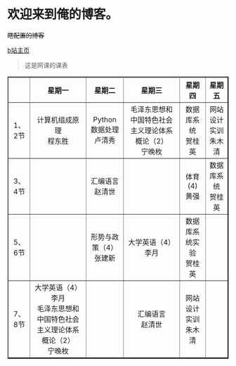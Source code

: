 # 欢迎来到俺的博客。

~~瞎配置的博客~~ <br/>

[b站主页](https://space.bilibili.com/34523493)
>这是网课的课表
<div>
<table  border =2 >
	<tr  align="center">
		<td></td>
		<th>星期一</th>
		<th>星期二</th>
		<th>星期三</th>
		<th>星期四</th>
		<th>星期五</th>
	</tr>
	<tr align="center">
		<td>1、2节</td>
		<td>计算机组成原理<br>程东胜</td>
		<td>Python数据处理<br>卢清秀</td>
		<td>毛泽东思想和中国特色社会主义理论体系概论（2）<br>宁晚枚</td>
		<td>数据库系统<br>贺桂英</td>
		<td>网站设计实训<br>朱木清</td>
	</tr>
	<tr align="center">
		<td>3、4节</td>
		<td>&nbsp;</td>
		<td>汇编语言<br>赵清世</td>
		<td>&nbsp;</td>
		<td>体育(4)<br>黄强</td>
		<td>数据库系统<br>贺桂英</td>
	</tr>
	<tr align="center">
		<td>5、6节</td>
		<td>&nbsp;</td>
		<td>形势与政策（4）<br>张建新</td>
		<td>大学英语（4）<br>李月</td>
		<td>数据库系统实验<br>贺桂英</td>
		<td>&nbsp;</td>
	</tr>
	<tr align="center">
		<td>7、8节</td>
		<td>大学英语（4）<br>李月<br>毛泽东思想和中国特色社会主义理论体系概论（2）<br>宁晚枚</td>
		<td>&nbsp;</td>
		<td>汇编语言<br>赵清世</td>
		<td>网站设计实训<br>朱木清</td>
		<td>&nbsp;</td>
	</tr>
</table>
<div>
